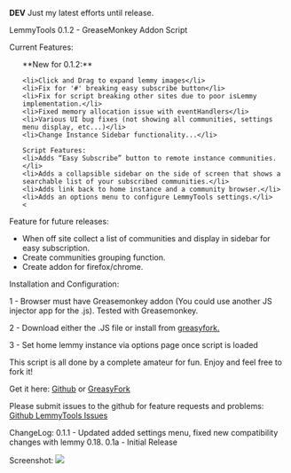 **DEV**
Just my latest efforts until release.

<p>LemmyTools 0.1.2 - GreaseMonkey Addon Script</p>
<p>Current Features:</p>
<ul>
    **New for 0.1.2:** 
    
    <li>Click and Drag to expand lemmy images</li>
    <li>Fix for '#' breaking easy subscribe button</li>
    <li>Fix for script breaking other sites due to poor isLemmy implementation.</li>
    <li>Fixed memory allocation issue with eventHandlers</li>
    <li>Various UI bug fixes (not showing all communities, settings menu display, etc...)</li>
    <li>Change Instance Sidebar functionality...</li>

    Script Features:
    <li>Adds “Easy Subscribe” button to remote instance communities.</li>
    <li>Adds a collapsible sidebar on the side of screen that shows a searchable list of your subscribed communities.</li>
    <li>Adds link back to home instance and a community browser.</li>
    <li>Adds an options menu to configure LemmyTools settings.</li>
    <
</ul>

</p>
<p>Feature for future releases:</p>
<ul>
    <li>When off site collect a list of communities and display in sidebar for easy subscription.</li>
    <li>Create communities grouping function.</li>
    <li>Create addon for firefox/chrome.</li>
</ul>
<p>Installation and Configuration:</p>
<p>1 - Browser must have Greasemonkey addon (You could use another JS injector app for the .js). Tested with Greasemonkey.</p>
<p>2 - Download either the .JS file or install from <a href="https://greasyfork.org/en/scripts/469169-lemmytools">greasyfork.</a></p></p>
<p>3 - Set home lemmy instance via options page once script is loaded</p>
<p>This script is all done by a complete amateur for fun. Enjoy and feel free to fork it!</p>

<p>Get it here: <a href="https://github.com/howdy-tsc/LemmyTools">Github</a> or <a href="https://greasyfork.org/en/scripts/469169-lemmytools">GreasyFork</a></p>
<p><b></b>Please submit issues to the github for feature requests and problems: <a href="https://github.com/howdy-tsc/LemmyTools/issues">Github LemmyTools Issues</a></b></p>



ChangeLog:
0.1.1 - Updated added settings menu, fixed new compatibility changes with lemmy 0.18.
0.1a - Initial Release



Screenshot:
<img src="https://thesimplecorner.org/pictrs/image/b4924db3-4c4a-4d2e-ba73-072022c1a837.png" />
